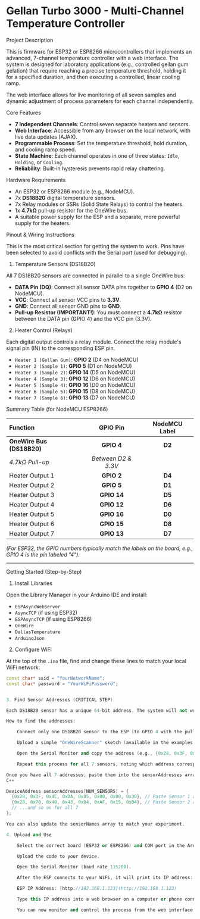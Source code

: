 # Gellan Turbo 3000 - Multi-Channel Temperature Controller

Project Description

This is firmware for ESP32 or ESP8266 microcontrollers that implements an advanced, 7-channel temperature controller with a web interface. The system is designed for laboratory applications (e.g., controlled gellan gum gelation) that require reaching a precise temperature threshold, holding it for a specified duration, and then executing a controlled, linear cooling ramp.

The web interface allows for live monitoring of all seven samples and dynamic adjustment of process parameters for each channel independently.

Core Features

* **7 Independent Channels**: Control seven separate heaters and sensors.
* **Web Interface**: Accessible from any browser on the local network, with live data updates (AJAX).
* **Programmable Process**: Set the temperature threshold, hold duration, and cooling ramp speed.
* **State Machine**: Each channel operates in one of three states: `Idle`, `Holding`, or `Cooling`.
* **Reliability**: Built-in hysteresis prevents rapid relay chattering.

Hardware Requirements

* An ESP32 or ESP8266 module (e.g., NodeMCU).
* 7x **DS18B20** digital temperature sensors.
* 7x Relay modules or SSRs (Solid State Relays) to control the heaters.
* 1x **4.7kΩ** pull-up resistor for the OneWire bus.
* A suitable power supply for the ESP and a separate, more powerful supply for the heaters.



Pinout & Wiring Instructions

This is the most critical section for getting the system to work. Pins have been selected to avoid conflicts with the Serial port (used for debugging).

1. Temperature Sensors (DS18B20)

All 7 DS18B20 sensors are connected in parallel to a single OneWire bus:

* **DATA Pin (DQ)**: Connect all sensor DATA pins together to **GPIO 4** (D2 on NodeMCU).
* **VCC**: Connect all sensor VCC pins to **3.3V**.
* **GND**: Connect all sensor GND pins to **GND**.
* **Pull-up Resistor (IMPORTANT!)**: You must connect a **4.7kΩ** resistor between the DATA pin (GPIO 4) and the VCC pin (3.3V).

2. Heater Control (Relays)

Each digital output controls a relay module. Connect the relay module's signal pin (IN) to the corresponding ESP pin.

* `Heater 1 (Gellan Gum)`: **GPIO 2** (D4 on NodeMCU)
* `Heater 2 (Sample 1)`: **GPIO 5** (D1 on NodeMCU)
* `Heater 3 (Sample 2)`: **GPIO 14** (D5 on NodeMCU)
* `Heater 4 (Sample 3)`: **GPIO 12** (D6 on NodeMCU)
* `Heater 5 (Sample 4)`: **GPIO 16** (D0 on NodeMCU)
* `Heater 6 (Sample 5)`: **GPIO 15** (D8 on NodeMCU)
* `Heater 7 (Sample 6)`: **GPIO 13** (D7 on NodeMCU)

Summary Table (for NodeMCU ESP8266)

| Function | GPIO Pin | NodeMCU Label |
| :--- | :---: | :---: |
| **OneWire Bus (DS18B20)** | **GPIO 4** | **D2** |
| *4.7kΩ Pull-up* | *Between D2 & 3.3V* | |
| Heater Output 1 | **GPIO 2** | **D4** |
| Heater Output 2 | **GPIO 5** | **D1** |
| Heater Output 3 | **GPIO 14** | **D5** |
| Heater Output 4 | **GPIO 12** | **D6** |
| Heater Output 5 | **GPIO 16** | **D0** |
| Heater Output 6 | **GPIO 15** | **D8** |
| Heater Output 7 | **GPIO 13** | **D7** |

*(For ESP32, the GPIO numbers typically match the labels on the board, e.g., GPIO 4 is the pin labeled "4").*

---

Getting Started (Step-by-Step)

1. Install Libraries

Open the Library Manager in your Arduino IDE and install:
* `ESPAsyncWebServer`
* `AsyncTCP` (if using ESP32)
* `ESPAsyncTCP` (if using ESP8266)
* `OneWire`
* `DallasTemperature`
* `ArduinoJson`

2. Configure WiFi 

At the top of the `.ino` file, find and change these lines to match your local WiFi network:

```cpp
const char* ssid = "YourNetworkName";
const char* password = "YourWiFiPassword";


3. Find Sensor Addresses (CRITICAL STEP)

Each DS18B20 sensor has a unique 64-bit address. The system will not work if the addresses in the code do not match your physical sensors.

How to find the addresses:

    Connect only one DS18B20 sensor to the ESP (to GPIO 4 with the pull-up resistor).

    Upload a simple "OneWireScanner" sketch (available in the examples of the DallasTemperature or OneWire library).

    Open the Serial Monitor and copy the address (e.g., {0x28, 0x3F, 0x4C, ...}).

    Repeat this process for all 7 sensors, noting which address corresponds to which sample.

Once you have all 7 addresses, paste them into the sensorAddresses array in the main .ino file:
C++

DeviceAddress sensorAddresses[NUM_SENSORS] = {
  {0x28, 0x3F, 0x4C, 0xDA, 0x05, 0x00, 0x00, 0x30}, // Paste Sensor 1 address here
  {0x28, 0x70, 0x40, 0x43, 0xD4, 0xAF, 0x15, 0xD4}, // Paste Sensor 2 address here
  // ...and so on for all 7
};

You can also update the sensorNames array to match your experiment.

4. Upload and Use

    Select the correct board (ESP32 or ESP8266) and COM port in the Arduino IDE.

    Upload the code to your device.

    Open the Serial Monitor (baud rate 115200).

    After the ESP connects to your WiFi, it will print its IP address:

    ESP IP Address: [http://192.168.1.123](http://192.168.1.123)

    Type this IP address into a web browser on a computer or phone connected to the same WiFi network.

    You can now monitor and control the process from the web interface!

